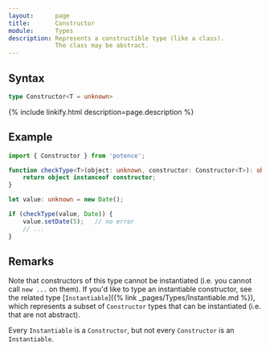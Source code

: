 ```yaml
---
layout:      page
title:       Constructor
module:      Types
description: Represents a constructible type (like a class).
             The class may be abstract.
---
```

## Syntax

```ts
type Constructor<T = unknown>
```

<div class="description">{% include linkify.html description=page.description %}</div>

## Example

```ts
import { Constructor } from 'potence';

function checkType<T>(object: unknown, constructor: Constructor<T>): object is T {
    return object instanceof constructor;
}

let value: unknown = new Date();

if (checkType(value, Date)) {
    value.setDate(5);   // no error
    // ...
}
```

## Remarks

Note that constructors of this type cannot be instantiated (i.e. you cannot call
`new ...` on them). If you'd like to type an instantiable constructor, see the
related type [`Instantiable`]({% link _pages/Types/Instantiable.md %}), which
represents a subset of `Constructor` types that can be instantiated (i.e. that
are not abstract).

Every `Instantiable` is a `Constructor`, but not every `Constructor` is an
`Instantiable`.
